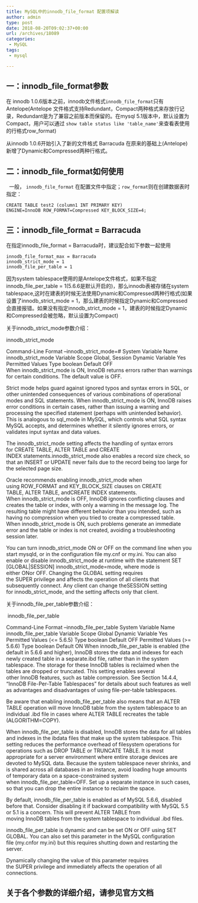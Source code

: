 ```yaml
---
title: MySQL中的innodb_file_format 配置项解读
author: admin
type: post
date: 2018-08-20T09:02:37+00:00
url: /archives/18089
categories:
 - MySQL
tags:
 - mysql

---
```

## 一：innodb\_file\_format参数 

在 innodb 1.0.6版本之前，innodb文件格式`innodb_file_format`只有 Antelope(Antelope 文件格式支持Redundant，Compact两种格式来存放行记录，Redundant是为了兼容之前版本而保留的。在mysql 5.1版本中，默认设置为Compact，用户可以通过 `show table status like 'table_name'`来查看表使用的行格式row_format)

从innodb 1.0.6开始引入了新的文件格式 Barracuda 在原来的基础上(Antelope)新增了Dynamic和Compressed两种行格式。

## 二：innodb\_file\_format如何使用 

  一般， `innodb_file_format` 在配置文件中指定；`row_format`则在创建数据表时指定：

```
CREATE TABLE test2 (column1 INT PRIMARY KEY)
ENGINE=InnoDB ROW_FORMAT=Compressed KEY_BLOCK_SIZE=4;
```

## 三：innodb\_file\_format = Barracuda 

在指定innodb\_file\_format = Barracuda时，建议配合如下参数一起使用

```
innodb_file_format_max = Barracuda
innodb_strict_mode = 1
innodb_file_per_table = 1
```

因为system tablespace使用的是Antelope文件格式，如果不指定innodb\_file\_per\_table = 1(5.6.6是默认开启的)，那么innodb表被存储在system tablespace,这时在建表的时候无法使用Dynamic和Compressed两种行格式(如果设置了innodb\_strict\_mode = 1，那么建表的时候指定Dynamic和Compressed会直接报错。如果没有指定innodb\_strict_mode = 1，建表的时候指定Dynamic和Compressed会被忽略，默认设置为Compact)

关于innodb\_strict\_mode参数介绍：

innodb\_strict\_mode

Command-Line Format –innodb\_strict\_mode=#
System Variable Name innodb\_strict\_mode
Variable Scope Global, Session
Dynamic Variable Yes
Permitted Values Type boolean
Default OFF
When innodb\_strict\_mode is ON, InnoDB returns errors rather than warnings for certain conditions. The default value is OFF.

Strict mode helps guard against ignored typos and syntax errors in SQL, or other unintended consequences of various combinations of operational modes and SQL statements. When innodb\_strict\_mode is ON, InnoDB raises error conditions in certain cases, rather than issuing a warning and processing the specified statement (perhaps with unintended behavior). This is analogous to sql_mode in MySQL, which controls what SQL syntax MySQL accepts, and determines whether it silently ignores errors, or validates input syntax and data values.

The innodb\_strict\_mode setting affects the handling of syntax errors for CREATE TABLE, ALTER TABLE and CREATE INDEX statements.innodb\_strict\_mode also enables a record size check, so that an INSERT or UPDATE never fails due to the record being too large for the selected page size.

Oracle recommends enabling innodb\_strict\_mode when using ROW\_FORMAT and KEY\_BLOCK\_SIZE clauses on CREATE TABLE, ALTER TABLE, andCREATE INDEX statements. When innodb\_strict\_mode is OFF, InnoDB ignores conflicting clauses and creates the table or index, with only a warning in the message log. The resulting table might have different behavior than you intended, such as having no compression when you tried to create a compressed table. When innodb\_strict_mode is ON, such problems generate an immediate error and the table or index is not created, avoiding a troubleshooting session later.

You can turn innodb\_strict\_mode ON or OFF on the command line when you start mysqld, or in the configuration file my.cnf or my.ini. You can also enable or disable innodb\_strict\_mode at runtime with the statement SET [GLOBAL|SESSION] innodb\_strict\_mode=mode, where mode is either ONor OFF. Changing the GLOBAL setting requires the SUPER privilege and affects the operation of all clients that subsequently connect. Any client can change theSESSION setting for innodb\_strict\_mode, and the setting affects only that client.

关于innodb\_file\_per_table参数介绍：

 innodb\_file\_per_table

Command-Line Format –innodb\_file\_per_table
System Variable Name innodb\_file\_per_table
Variable Scope Global
Dynamic Variable Yes
Permitted Values (<= 5.6.5) Type boolean Default OFF Permitted Values (>= 5.6.6) Type boolean
Default ON
When innodb\_file\_per_table is enabled (the default in 5.6.6 and higher), InnoDB stores the data and indexes for each newly created table in a separate.ibd file, rather than in the system tablespace. The storage for these InnoDB tables is reclaimed when the tables are dropped or truncated. This setting enables several other InnoDB features, such as table compression. See Section 14.4.4, “InnoDB File-Per-Table Tablespaces” for details about such features as well as advantages and disadvantages of using file-per-table tablespaces.

Be aware that enabling innodb\_file\_per_table also means that an ALTER TABLE operation will move InnoDB table from the system tablespace to an individual .ibd file in cases where ALTER TABLE recreates the table (ALGORITHM=COPY).

When innodb\_file\_per\_table is disabled, InnoDB stores the data for all tables and indexes in the ibdata files that make up the system tablespace. This setting reduces the performance overhead of filesystem operations for operations such as DROP TABLE or TRUNCATE TABLE. It is most appropriate for a server environment where entire storage devices are devoted to MySQL data. Because the system tablespace never shrinks, and is shared across all databases in an instance, avoid loading huge amounts of temporary data on a space-constrained system when innodb\_file\_per\_table=OFF. Set up a separate instance in such cases, so that you can drop the entire instance to reclaim the space.

By default, innodb\_file\_per_table is enabled as of MySQL 5.6.6, disabled before that. Consider disabling it if backward compatibility with MySQL 5.5 or 5.1 is a concern. This will prevent ALTER TABLE from moving InnoDB tables from the system tablespace to individual .ibd files.

innodb\_file\_per_table is dynamic and can be set ON or OFF using SET GLOBAL. You can also set this parameter in the MySQL configuration file (my.cnfor my.ini) but this requires shutting down and restarting the server.

Dynamically changing the value of this parameter requires the SUPER privilege and immediately affects the operation of all connections.

## 关于各个参数的详细介绍，请参见官方文档 